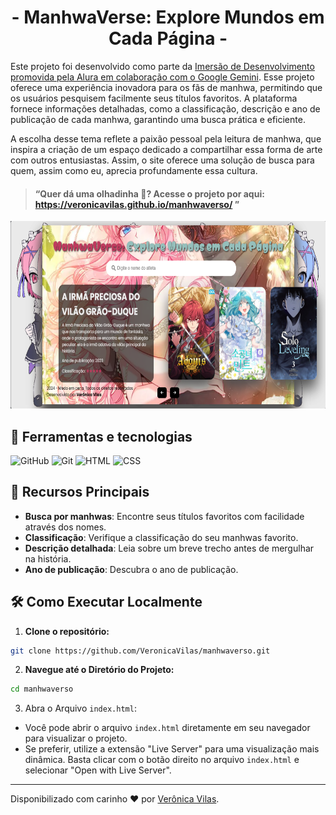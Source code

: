 <div align="center">
  <h1>- ManhwaVerse: Explore Mundos em Cada Página -</h1>
</div>

Este projeto foi desenvolvido como parte da [Imersão de Desenvolvimento promovida pela Alura em colaboração com o Google Gemini](https://www.alura.com.br/imersao-ia-google-gemini). Esse projeto oferece uma experiência inovadora para os fãs de manhwa, permitindo que os usuários pesquisem facilmente seus títulos favoritos. A plataforma fornece informações detalhadas, como a classificação, descrição e ano de publicação de cada manhwa, garantindo uma busca prática e eficiente. 

A escolha desse tema reflete a paixão pessoal pela leitura de manhwa, que inspira a criação de um espaço dedicado a compartilhar essa forma de arte com outros entusiastas. Assim, o site oferece uma solução de busca para quem, assim como eu, aprecia profundamente essa cultura.

> #### “Quer dá uma olhadinha 👀? Acesse o projeto por aqui: https://veronicavilas.github.io/manhwaverso/ ”

<div align="center">
  <img alt="Imagem de uma garota sentada com notebook em sua frente - imagem criada por mim no leonardo.ai" height="300" src="./src/img/manhwaverso_imagem.png">
</div>

## 🧮 Ferramentas e tecnologias </h2>

![GitHub](https://img.shields.io/badge/GitHub-000?style=for-the-badge&logo=github&logoColor=30A3DC)
![Git](https://img.shields.io/badge/Git-000?style=for-the-badge&logo=git&logoColor=E94D5F)
![HTML](https://img.shields.io/badge/HTML5-000?style=for-the-badge&logo=html5&logoColor=E34F26>)
![CSS](https://img.shields.io/badge/CSS3-000?style=for-the-badge&logo=css3&logoColor=1572B6)

## 🌟 Recursos Principais
- **Busca por manhwas**: Encontre seus títulos favoritos com facilidade através dos nomes.
- **Classificação**: Verifique a classificação do seu manhwas favorito.
- **Descrição detalhada**: Leia sobre um breve trecho antes de mergulhar na história.
- **Ano de publicação**: Descubra o ano de publicação.

## 🛠️ Como Executar Localmente
1. **Clone o repositório:**

```bash
git clone https://github.com/VeronicaVilas/manhwaverso.git
```

2. **Navegue até o Diretório do Projeto:**

```bash
cd manhwaverso
```
3. Abra o Arquivo `index.html`:
- Você pode abrir o arquivo `index.html` diretamente em seu navegador para visualizar o projeto.
- Se preferir, utilize a extensão "Live Server" para uma visualização mais dinâmica. Basta clicar com o botão direito no arquivo `index.html` e selecionar "Open with Live Server".

------------
Disponibilizado com carinho ❤️ por [Verônica Vilas](https://www.linkedin.com/in/veronica-vilas/ "veronica-vilas").
